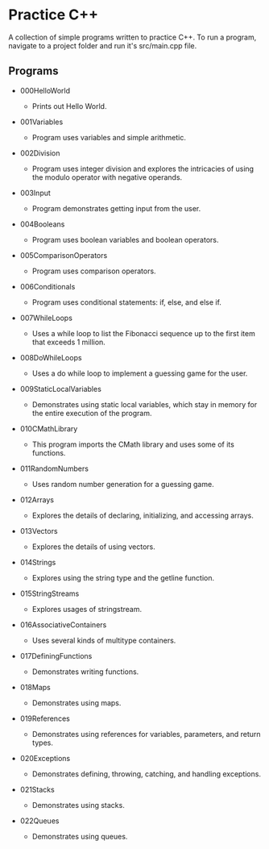 # Practice C++

A collection of simple programs written to practice C++.
To run a program, navigate to a project folder and run it's src/main.cpp file.

## Programs

- 000HelloWorld
    - Prints out Hello World.

- 001Variables
    - Program uses variables and simple arithmetic.

- 002Division
    - Program uses integer division and explores the intricacies of using the modulo operator with negative operands.

- 003Input
    - Program demonstrates getting input from the user.

- 004Booleans
    - Program uses boolean variables and boolean operators.

- 005ComparisonOperators
    - Program uses comparison operators.

- 006Conditionals
    - Program uses conditional statements: if, else, and else if.

- 007WhileLoops
    - Uses a while loop to list the Fibonacci sequence up to the first item that exceeds 1 million.

- 008DoWhileLoops
    - Uses a do while loop to implement a guessing game for the user.

- 009StaticLocalVariables
    - Demonstrates using static local variables, which stay in memory for the entire execution of the program.

- 010CMathLibrary
    - This program imports the CMath library and uses some of its functions.

- 011RandomNumbers
    - Uses random number generation for a guessing game.

- 012Arrays
    - Explores the details of declaring, initializing, and accessing arrays.

- 013Vectors
    - Explores the details of using vectors.

- 014Strings
    - Explores using the string type and the getline function.

- 015StringStreams
    - Explores usages of stringstream.

- 016AssociativeContainers
    - Uses several kinds of multitype containers.

- 017DefiningFunctions
    - Demonstrates writing functions.

- 018Maps
    - Demonstrates using maps.

- 019References
    - Demonstrates using references for variables, parameters, and return types.

- 020Exceptions
    - Demonstrates defining, throwing, catching, and handling exceptions.

- 021Stacks
    - Demonstrates using stacks.

- 022Queues
    - Demonstrates using queues.